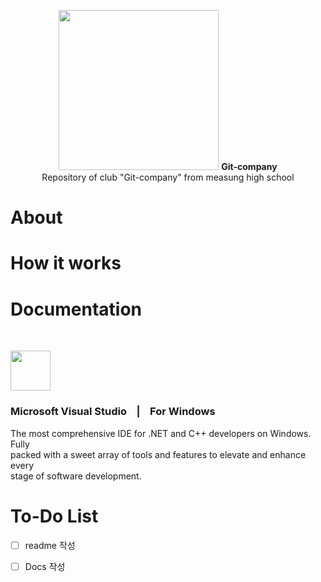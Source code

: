 <p align="center">
  <picture>
    <source
      width="256px"
      media="(prefers-color-scheme: dark)"
      srcset="Dark-Icon"
    />
    <img 
      width="256px"
      src="Light-Icon"
    />
  </picture>
  <b>Git-company</b><br>
  Repository of club "Git-company" from measung high school
</p>

# About

# How it works


# Documentation
<br>
<p>
  <img 
    width="64px"
    height="64px"
    src="https://upload.wikimedia.org/wikipedia/commons/thumb/2/2c/Visual_Studio_Icon_2022.svg/1200px-Visual_Studio_Icon_2022.svg.png">
</p>

### Microsoft Visual Studio    &nbsp;&nbsp;&nbsp;|&nbsp;&nbsp;&nbsp;    For Windows

<a>The most comprehensive IDE for .NET and C++ developers on Windows. Fully <br> packed with a sweet array of tools and features to elevate and enhance every <br> stage of software development.</a>
    
# To-Do List
- [ ] readme 작성
- [ ] Docs 작성
  
